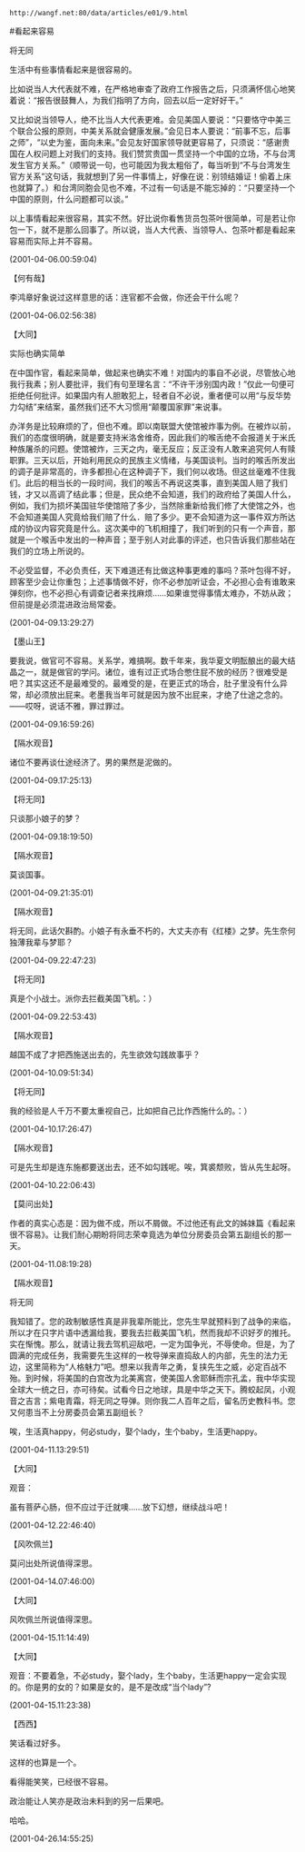 `http://wangf.net:80/data/articles/e01/9.html`

#看起来容易

将无同

生活中有些事情看起来是很容易的。

比如说当人大代表就不难，在严格地审查了政府工作报告之后，只须满怀信心地笑着说：“报告很鼓舞人，为我们指明了方向，回去以后一定好好干。”

又比如说当领导人，绝不比当人大代表更难。会见美国人要说：“只要恪守中美三个联合公报的原则，中美关系就会健康发展。”会见日本人要说：“前事不忘，后事之师”，“以史为鉴，面向未来。”会见友好国家领导就更容易了，只须说：“感谢贵国在人权问题上对我们的支持。我们赞赏贵国一贯坚持一个中国的立场，不与台湾发生官方关系。”（顺带说一句，也可能因为我太粗俗了，每当听到“不与台湾发生官方关系”这句话，我就想到了另一件事情上，好像在说：别领结婚证！偷着上床也就算了。）和台湾同胞会见也不难，不过有一句话是不能忘掉的：“只要坚持一个中国的原则，什么问题都可以谈。”

以上事情看起来很容易，其实不然。好比说你看售货员包茶叶很简单，可是若让你包一下，就不是那么回事了。所以说，当人大代表、当领导人、包茶叶都是看起来容易而实际上并不容易。

(2001-04-06.00:59:04)

【何有哉】



李鸿章好象说过这样意思的话：连官都不会做，你还会干什么呢？

(2001-04-06.02:56:38)

【大同】



实际也确实简单

在中国作官，看起来简单，做起来也确实不难！对国内的事自不必说，尽管放心地我行我素；别人要批评，我们有句至理名言：“不许干涉别国内政！”仅此一句便可拒绝任何批评。如果国内有人胆敢犯上，轻者自不必说，重者便可以用“与反华势力勾结”来结案，虽然我们还不大习惯用“颠覆国家罪”来说事。

办洋务是比较麻烦的了，但也不难。即以南联盟大使馆被炸事为例。在被炸以前，我们的态度很明确，就是要支持米洛舍维奇，因此我们的喉舌绝不会报道关于米氏种族屠杀的问题。使馆被炸，三天之内，毫无反应；反正没有人敢来追究何人有赎职罪。三天以后，开始利用民众的民族主义情绪，与美国谈判。当时的喉舌所发出的调子是非常高的，许多都担心在这种调子下，我们何以收场。但这丝毫难不住我们。此后的相当长的一段时间，我们的喉舌不再说这类事，直到美国人赔了我们钱，才又以高调了结此事；但是，民众绝不会知道，我们的政府给了美国人什么，例如，我们为损坏美国驻华使馆陪了多少，当然除重新给我们修了大使馆之外，也不会知道美国人究竟给我们赔了什么．赔了多少。更不会知道为这一事件双方所达成的协议内容究竟是什么。这次美中的飞机相撞了，我们听到的只有一个声音，那就是一个喉舌中发出的一种声音；至于别人对此事的评述，也只告诉我们那些站在我们的立场上所说的。

不必受监督，不必负责任，天下难道还有比做这种事更难的事吗？茶叶包得不好，顾客至少会让你重包；上述事情做不好，你不必参加听证会，不必担心会有谁敢来弹刻你，也不必担心有调查记者来找麻烦……如果谁觉得事情太难办，不妨从政；但前提是必须混进政治局常委。

(2001-04-09.13:29:27)

【墨山王】



要我说，做官可不容易。关系学，难搞啊。数千年来，我华夏文明酝酿出的最大结晶之一，就是做官的学问。诸位，谁有过正式场合憋住屁不放的经历？很难受是吧？其实这还不是最难受的。最难受的是，在更正式的场合，肚子里没有什么异常，却必须放出屁来。老墨我当年可就是因为放不出屁来，才绝了仕途之念的。——哎呀，说话不雅，罪过罪过。

(2001-04-09.16:59:26)

【隔水观音】



诸位不要再谈仕途经济了。男的果然是泥做的。

(2001-04-09.17:25:13)

【将无同】



只谈那小娘子的梦？

(2001-04-09.18:19:50)

【隔水观音】



莫谈国事。

(2001-04-09.21:35:01)

【隔水观音】



将无同，此话欠斟酌。小娘子有永垂不朽的，大丈夫亦有《红楼》之梦。先生奈何独薄我辈与梦耶？

(2001-04-09.22:47:23)

【将无同】



真是个小战士。派你去拦截美国飞机。：）

(2001-04-09.22:53:43)

【隔水观音】



越国不成了才把西施送出去的，先生欲效勾践故事乎？

(2001-04-10.09:51:34)

【将无同】



我的经验是人千万不要太重视自己，比如把自己比作西施什么的。：）

(2001-04-10.17:26:47)

【隔水观音】



可是先生却是连东施都要送出去，还不如勾践呢。唉，箕裘颓败，皆从先生起呀。

(2001-04-10.22:06:43)

【莫问出处】



作者的真实心态是：因为做不成，所以不屑做。不过他还有此文的姊妹篇《看起来很不容易》。让我们耐心期盼将同志荣幸竟选为单位分房委员会第五副组长的那一天。

(2001-04-11.08:19:28)

【隔水观音】



将无同

我知错了。您的政制敏感性真是非我辈所能比，您先生早就预料到了战争的来临，所以才在只字片语中透漏给我，要我去拦截美国飞机，然而我却不识好歹的推托。实在惭愧。那么，就请让我去驾机迎敌吧，一定为国争光，不辱使命。但是，为了圆满的完成任务，我需要先生这样的一枚导弹来直捣敌人的内部，先生的法力无边，这里简称为“人格魅力”吧。想来以我青年之勇，复挟先生之威，必定百战不殆。到时候，将美国的白宫改为北美离宫，使美国人舍耶稣而宗孔孟，我中华实现全球大一统之日，亦可待矣。试看今日之地球，具是中华之天下。腾蛟起凤，小观音之吉言；紫电青霜，将无同之导弹。则你我二人百年之后，留名历史教科书。您又何患当不上分房委员会第五副组长？

唉，生活真happy，何必study，娶个lady，生个baby，生活更happy。

(2001-04-11.13:29:51)

【大同】



观音：

虽有菩萨心肠，但不应过于迁就噢……放下幻想，继续战斗吧！

(2001-04-12.22:46:40)

【风吹佩兰】



莫问出处所说值得深思。

(2001-04-14.07:46:00)

【大同】



风吹佩兰所说值得深思。

(2001-04-15.11:14:49)

【大同】



观音：不要着急，不必study，娶个lady，生个baby，生活更happy一定会实现的。你是男的女的？如果是女的，是不是改成“当个lady”?

(2001-04-15.11:23:38)

【西西】



笑话看过好多。

这样的也算是一个。

看得能笑笑，已经很不容易。

政治能让人笑亦是政治未料到的另一后果吧。

哈哈。

(2001-04-26.14:55:25)